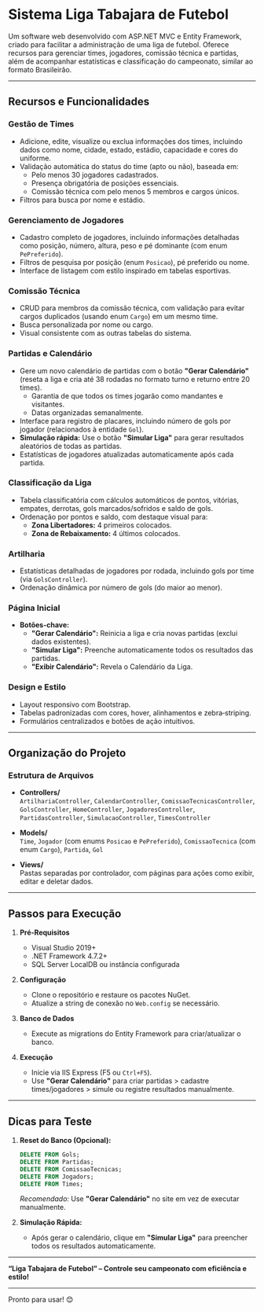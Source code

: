 # Sistema Liga Tabajara de Futebol  

Um software web desenvolvido com ASP.NET MVC e Entity Framework, criado para facilitar a administração de uma liga de futebol. Oferece recursos para gerenciar times, jogadores, comissão técnica e partidas, além de acompanhar estatísticas e classificação do campeonato, similar ao formato Brasileirão.

---

## Recursos e Funcionalidades  

### **Gestão de Times**
- Adicione, edite, visualize ou exclua informações dos times, incluindo dados como nome, cidade, estado, estádio, capacidade e cores do uniforme.
- Validação automática do status do time (apto ou não), baseada em:
  - Pelo menos 30 jogadores cadastrados.
  - Presença obrigatória de posições essenciais.
  - Comissão técnica com pelo menos 5 membros e cargos únicos.
- Filtros para busca por nome e estádio.

### **Gerenciamento de Jogadores**
- Cadastro completo de jogadores, incluindo informações detalhadas como posição, número, altura, peso e pé dominante (com enum `PePreferido`).
- Filtros de pesquisa por posição (enum `Posicao`), pé preferido ou nome.
- Interface de listagem com estilo inspirado em tabelas esportivas.

### **Comissão Técnica**
- CRUD para membros da comissão técnica, com validação para evitar cargos duplicados (usando enum `Cargo`) em um mesmo time.
- Busca personalizada por nome ou cargo.
- Visual consistente com as outras tabelas do sistema.

### **Partidas e Calendário**
- Gere um novo calendário de partidas com o botão **"Gerar Calendário"** (reseta a liga e cria até 38 rodadas no formato turno e returno entre 20 times).
  - Garantia de que todos os times jogarão como mandantes e visitantes.
  - Datas organizadas semanalmente.
- Interface para registro de placares, incluindo número de gols por jogador (relacionados à entidade `Gol`).
- **Simulação rápida:** Use o botão **"Simular Liga"** para gerar resultados aleatórios de todas as partidas.
- Estatísticas de jogadores atualizadas automaticamente após cada partida.

### **Classificação da Liga**
- Tabela classificatória com cálculos automáticos de pontos, vitórias, empates, derrotas, gols marcados/sofridos e saldo de gols.
- Ordenação por pontos e saldo, com destaque visual para:
  - **Zona Libertadores:** 4 primeiros colocados.
  - **Zona de Rebaixamento:** 4 últimos colocados.

### **Artilharia**
- Estatísticas detalhadas de jogadores por rodada, incluindo gols por time (via `GolsController`).
- Ordenação dinâmica por número de gols (do maior ao menor).

### **Página Inicial**
- **Botões-chave:**
  - **"Gerar Calendário":** Reinicia a liga e cria novas partidas (exclui dados existentes).
  - **"Simular Liga":** Preenche automaticamente todos os resultados das partidas.
  - **"Exibir Calendário":** Revela o Calendário da Liga.

### **Design e Estilo**
- Layout responsivo com Bootstrap.
- Tabelas padronizadas com cores, hover, alinhamentos e zebra‑striping.
- Formulários centralizados e botões de ação intuitivos.

---

## Organização do Projeto  

### **Estrutura de Arquivos**
- **Controllers/**  
  `ArtilhariaController`, `CalendarController`, `ComissaoTecnicasController`, `GolsController`, `HomeController`, `JogadoresController`, `PartidasController`, `SimulacaoController`, `TimesController`  

- **Models/**  
  `Time`, `Jogador` (com enums `Posicao` e `PePreferido`), `ComissaoTecnica` (com enum `Cargo`), `Partida`, `Gol`  

- **Views/**  
  Pastas separadas por controlador, com páginas para ações como exibir, editar e deletar dados.

---

## Passos para Execução  

1. **Pré-Requisitos**  
   - Visual Studio 2019+  
   - .NET Framework 4.7.2+  
   - SQL Server LocalDB ou instância configurada  

2. **Configuração**  
   - Clone o repositório e restaure os pacotes NuGet.  
   - Atualize a string de conexão no `Web.config` se necessário.  

3. **Banco de Dados**  
   - Execute as migrations do Entity Framework para criar/atualizar o banco.  

4. **Execução**  
   - Inicie via IIS Express (F5 ou `Ctrl+F5`).  
   - Use **"Gerar Calendário"** para criar partidas > cadastre times/jogadores > simule ou registre resultados manualmente.  

---

## Dicas para Teste  

1. **Reset do Banco (Opcional):**  
   ```sql
   DELETE FROM Gols;
   DELETE FROM Partidas;
   DELETE FROM ComissaoTecnicas;
   DELETE FROM Jogadors;
   DELETE FROM Times;
   ```
   *Recomendado:* Use **"Gerar Calendário"** no site em vez de executar manualmente.  

2. **Simulação Rápida:**  
   - Após gerar o calendário, clique em **"Simular Liga"** para preencher todos os resultados automaticamente.  


---

**“Liga Tabajara de Futebol” – Controle seu campeonato com eficiência e estilo!**  

--- 


Pronto para usar! 😊

